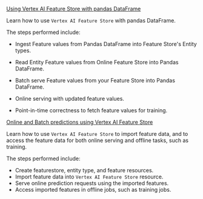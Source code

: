 
[Using Vertex AI Feature Store with pandas DataFrame](official/feature_store/sdk-feature-store-pandas.ipynb)

Learn how to use `Vertex AI Feature Store` with pandas DataFrame.

The steps performed include:

- Ingest Feature values from Pandas DataFrame into Feature Store's Entity types.
- Read Entity Feature values from Online Feature Store into Pandas DataFrame.
- Batch serve Feature values from your Feature Store into Pandas DataFrame.


- Online serving with updated feature values.
- Point-in-time correctness to fetch feature values for training.

[Online and Batch predictions using Vertex AI Feature Store](official/feature_store/sdk-feature-store.ipynb)

Learn how to use `Vertex AI Feature Store` to import feature data, and to access the feature data for both online serving and offline tasks, such as training.

The steps performed include:

- Create featurestore, entity type, and feature resources.
- Import feature data into `Vertex AI Feature Store` resource.
- Serve online prediction requests using the imported features.
- Access imported features in offline jobs, such as training jobs.
